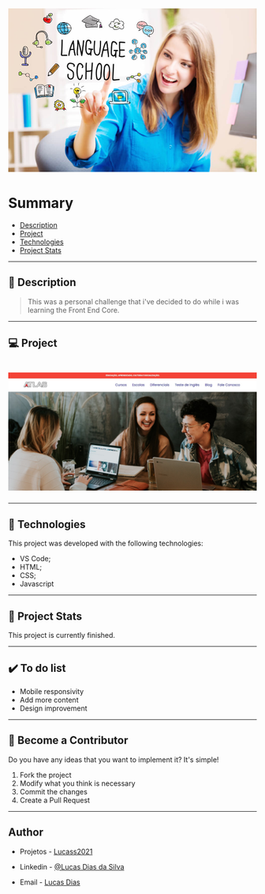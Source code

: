 <h1 align="center">
    <img src="./git/capa.jpeg"/>
</h1>

# Summary

- [Description](#📝-Description)
- [Project](#💻-Project)
- [Technologies](#🚀-Technologies)
- [Project Stats](#🎯-Project-Stats)

---

## 📝 Description

> This was a personal challenge that i've decided to do while i was learning the Front End Core.



---

## 💻 Project


<h1 align="center">
    <img src="./git/print.jpg"/>
</h1>



---

## 🚀 Technologies
This project was developed with the following technologies:
* VS Code;
* HTML;
* CSS;
* Javascript



---

## 🎯 Project Stats

This project is currently finished.


---

## :heavy_check_mark: To do list

- Mobile responsivity
- Add more content
- Design improvement

---

## :handshake: Become a Contributor

Do you have any ideas that you want to implement it? It's simple!

1. Fork the project
2. Modify what you think is necessary
3. Commit the changes
4. Create a Pull Request

---

## Author

- Projetos - [Lucass2021](https://github.com/Lucass2021)

- Linkedin - [@Lucas Dias da Silva](https://www.linkedin.com/in/lucas-dias-da-silva-118954199/)

- Email - [Lucas Dias](mailto:lucas.allx@hotmail.com")
